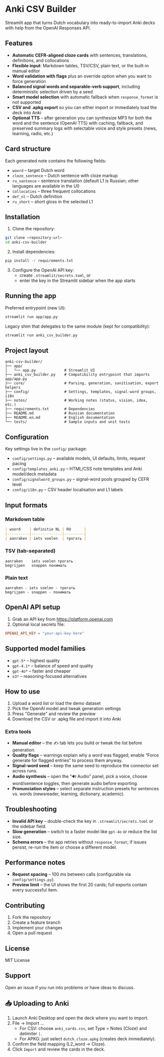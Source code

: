 # Anki CSV Builder

Streamlit app that turns Dutch vocabulary into ready-to-import Anki decks with help from the OpenAI Responses API.

## Features

- **Automatic CEFR-aligned cloze cards** with sentences, translations, definitions, and collocations
- **Flexible input**: Markdown tables, TSV/CSV, plain text, or the built-in manual editor
- **Word validation with flags** plus an override option when you want to force generation
- **Balanced signal words and separable-verb support**, including deterministic selection driven by a seed
- **Smart model selection** with automatic fallback when `response_format` is not supported
- **CSV and .apkg export** so you can either import or immediately load the deck into Anki
- **Optional TTS** – after generation you can synthesize MP3 for both the word and the sentence (OpenAI TTS) with caching, fallback, and preserved summary logs with selectable voice and style presets (news, learning, radio, etc.)

## Card structure

Each generated note contains the following fields:

- `woord` – target Dutch word
- `cloze_sentence` – Dutch sentence with cloze markup
- `ru_sentence` – sentence translation (default L1 is Russian; other languages are available in the UI)
- `collocaties` – three frequent collocations
- `def_nl` – Dutch definition
- `ru_short` – short gloss in the selected L1

## Installation

1. Clone the repository:
```bash
git clone <repository-url>
cd anki-csv-builder
```

2. Install dependencies:
```bash
pip install -r requirements.txt
```

3. Configure the OpenAI API key:
   - create `.streamlit/secrets.toml`, or
   - enter the key in the Streamlit sidebar when the app starts

## Running the app

Preferred entrypoint (new UI):

```bash
streamlit run app/app.py
```

Legacy shim that delegates to the same module (kept for compatibility):

```bash
streamlit run anki_csv_builder.py
```

## Project layout

```
anki-csv-builder/
├── app/
│   └── app.py             # Streamlit UI
├── anki_csv_builder.py    # Compatibility entrypoint that imports app/app.py
├── core/                  # Parsing, generation, sanitisation, export helpers
├── config/                # Settings, templates, signal-word groups, i18n
├── notes/                 # Working notes (status, vision, idea, etc.)
├── requirements.txt       # Dependencies
├── README.md              # Russian documentation
├── README.en.md           # English documentation
└── tests/                 # Sample inputs and unit tests
```

## Configuration

Key settings live in the `config/` package:

- `config/settings.py` – available models, UI defaults, limits, request pacing
- `config/templates_anki.py` – HTML/CSS note templates and Anki model/deck metadata
- `config/signalword_groups.py` – signal-word pools grouped by CEFR level
- `config/i18n.py` – CSV header localisation and L1 labels

## Input formats

### Markdown table
```markdown
| woord    | definitie NL | RU      |
|----------|--------------|---------|
| aanraken | iets voelen  | трогать |
```

### TSV (tab-separated)
```
aanraken	iets voelen	трогать
begrijpen	snappen	понимать
```

### Plain text
```
aanraken - iets voelen - трогать
begrijpen - snappen - понимать
```

## OpenAI API setup

1. Grab an API key from https://platform.openai.com
2. Optional local secrets file:
```toml
OPENAI_API_KEY = "your-api-key-here"
```

## Supported model families

- `gpt-5*` – highest quality
- `gpt-4.1*` – balance of speed and quality
- `gpt-4o*` – faster and cheaper
- `o3*` – reasoning-focused alternatives

## How to use

1. Upload a word list or load the demo dataset
2. Pick the OpenAI model and tweak generation settings
3. Press "Generate" and review the preview
4. Download the CSV or .apkg file and import it into Anki

### Extra tools

- **Manual editor** – the ✍️ tab lets you build or tweak the list before generation.
- **Quality flags** – warnings explain why a word was flagged; enable “Force generate for flagged entries” to process them anyway.
- **Signal-word seed** – keep the same seed to reproduce the connector set across runs.
- **Audio synthesis** – open the “🔊 Audio” panel, pick a voice, choose word/sentence toggles, then generate audio before exporting.
- **Pronunciation styles** – select separate instruction presets for sentences vs. words (newsreader, learning, dictionary, academic).

## Troubleshooting

- **Invalid API key** – double-check the key in `.streamlit/secrets.toml` or the sidebar field.
- **Slow generation** – switch to a faster model like `gpt-4o` or reduce the list size.
- **Schema errors** – the app retries without `response_format`; if issues persist, re-run the item or choose a different model.

## Performance notes

- **Request spacing** – 100 ms between calls (configurable via `config/settings.py`).
- **Preview limit** – the UI shows the first 20 cards; full exports contain every successful item.

## Contributing

1. Fork the repository
2. Create a feature branch
3. Implement your changes
4. Open a pull request

## License

MIT License

## Support

Open an issue if you run into problems or have ideas to discuss.



## 📥 Uploading to Anki

1. Launch Anki Desktop and open the deck where you want to import.
2. File → Import …
   - For CSV: choose `anki_cards.csv`, set Type = Notes (Cloze) and delimiter `|`.
   - For APKG: just select `dutch_cloze.apkg` (creates deck immediately).
3. Confirm the field mapping (L2_word → Cloze).
4. Click `Import` and review the cards in the deck.
